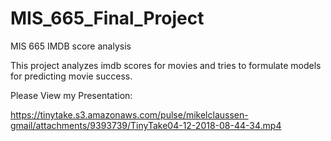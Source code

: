 # MIS_665_Final_Project
MIS 665 IMDB score analysis

This project analyzes imdb scores for movies and tries to formulate models for predicting movie success.

Please View my Presentation:

https://tinytake.s3.amazonaws.com/pulse/mikelclaussen-gmail/attachments/9393739/TinyTake04-12-2018-08-44-34.mp4
